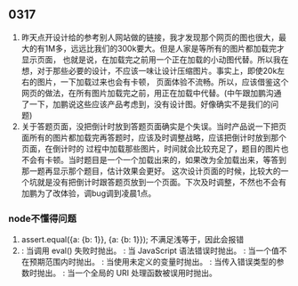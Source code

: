 ## 0317
1. 昨天点开设计给的参考别人网站做的链接，我才发现那个网页的图也很大，最大的有1M多，远远比我们的300k要大。但是人家是等所有的图片都加载完才显示页面，
也就是说，在加载完之前用一个正在加载的小动图代替。所以我在想，对于那些必要的设计，不应该一味让设计压缩图片。事实上，即使20k左右的图片，一下加载过来也会有卡顿，
页面体验不流畅。所以，应该借鉴这个网页的做法，在所有图片加载完之前，用正在加载中代替。(中午跟加鹏沟通了一下，加鹏说这些应该产品考虑到，没有设计图。好像确实不是我们的问题)
2. 关于答题页面，没把倒计时放到答题页面确实是个失误。当时产品说一下把页面所有的图片都加载完再答题时，应该及时调整战略，应该把倒计时放到那个页面，在倒计时的
过程中加载那些图片，时间就会比较充足了，题目的图片也不会有卡顿。当时题目是一个一个加载出来的，如果改为全加载出来，等答到那一题再显示那个题目，估计效果会更好。
这次设计页面的时候，比较大的一个坑就是没有把倒计时跟答题页放到一个页面。下次及时调整，不然也不会有加鹏为了改体验，调bug调到凌晨1点。


###   node不懂得问题
1. assert.equal({a: {b: 1}}, {a: {b: 1}});  不满足浅等于，因此会报错
2.  <EvalError> : 当调用 eval() 失败时抛出。
    <SyntaxError> : 当 JavaScript 语法错误时抛出。
    <RangeError> : 当一个值不在预期范围内时抛出。
    <ReferenceError> : 当使用未定义的变量时抛出。
    <TypeError> : 当传入错误类型的参数时抛出。
    <URIError> : 当一个全局的 URI 处理函数被误用时抛出。
